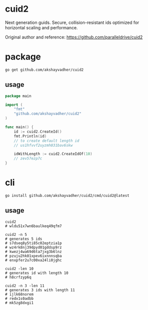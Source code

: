 # cuid2

Next generation guids.
Secure, collision-resistant ids optimized for horizontal scaling and
performance.

Original author and reference: https://github.com/paralleldrive/cuid2

# package

```shell
go get github.com/akshayvadher/cuid2
```

## usage

```go
package main

import (
	"fmt"
	"github.com/akshayvadher/cuid2"
)

func main() {
	id := cuid2.CreateId()
	fmt.Println(id)
	// to create default length id
	// us1hfvvf2uyzmh031bav6skw

	idWithLength := cuid2.CreateIdOf(10)
	// zev57ezp7c
}
````

###

# cli

```shell
go install github.com/akshayvadher/cuid2/cmd/cuid2@latest
```

## usage

```shell
cuid2
# wldu51x7wn6baulkeq49qfm7

cuid2 -n 5
# generates 5 ids
# s7dseq8y5ti85c02eptzia1p
# wz4rk8nj39dpyd01gddsp9rz
# kwezj4wa69d6ta7jxg3b6lnz
# pzuju2hk01xpev6ixnnnsqba
# enxpfer2u7c00xa24li0jghc

cuid2 -len 10
# generates id with length 10
# h8crfzyp6q

cuid2 -n 3 -len 11
# generates 3 ids with length 11
# ijlk68norem
# redx1s0adbb
# mk5zg8dxgi1
```
